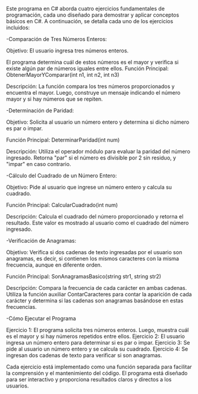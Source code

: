 Este programa en C# aborda cuatro ejercicios fundamentales de programación, cada uno diseñado para demostrar y aplicar conceptos básicos en C#. A continuación, se detalla cada uno de los ejercicios incluidos:

-Comparación de Tres Números Enteros:


Objetivo: El usuario ingresa tres números enteros. 

El programa determina cuál de estos números es el mayor y verifica si existe algún par de números iguales entre ellos.
Función Principal: ObtenerMayorYComparar(int n1, int n2, int n3)

Descripción: La función compara los tres números proporcionados y encuentra el mayor. Luego, construye un mensaje indicando el número mayor y si hay números que se repiten.



-Determinación de Paridad:



Objetivo: Solicita al usuario un número entero y determina si dicho número es par o impar.

Función Principal: DeterminarParidad(int num)

Descripción: Utiliza el operador módulo para evaluar la paridad del número ingresado. Retorna "par" si el número es divisible por 2 sin residuo, y "impar" en caso contrario.



-Cálculo del Cuadrado de un Número Entero:



Objetivo: Pide al usuario que ingrese un número entero y calcula su cuadrado.

Función Principal: CalcularCuadrado(int num)

Descripción: Calcula el cuadrado del número proporcionado y retorna el resultado. Este valor es mostrado al usuario como el cuadrado del número ingresado.



-Verificación de Anagramas:



Objetivo: Verifica si dos cadenas de texto ingresadas por el usuario son anagramas, es decir, si contienen los mismos caracteres con la misma frecuencia, aunque en diferente orden.

Función Principal: SonAnagramasBasico(string str1, string str2)

Descripción: Compara la frecuencia de cada carácter en ambas cadenas. Utiliza la función auxiliar ContarCaracteres para contar la aparición de cada carácter y determina si las cadenas son anagramas basándose en estas frecuencias.



-Cómo Ejecutar el Programa



Ejercicio 1: El programa solicita tres números enteros. Luego, muestra cuál es el mayor y si hay números repetidos entre ellos.
Ejercicio 2: El usuario ingresa un número entero para determinar si es par o impar.
Ejercicio 3: Se pide al usuario un número entero y se calcula su cuadrado.
Ejercicio 4: Se ingresan dos cadenas de texto para verificar si son anagramas.

Cada ejercicio está implementado como una función separada para facilitar la comprensión y el mantenimiento del código. El programa está diseñado para ser interactivo y proporciona resultados claros y directos a los usuarios.

